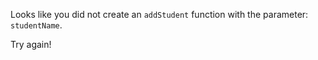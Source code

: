 Looks like you did not create an `addStudent` function with the parameter: `studentName`.

Try again!